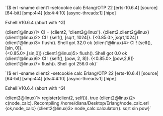 `{$ erl -sname client1 -setcookie calc
Erlang/OTP 22 [erts-10.6.4] [source] [64-bit] [smp:4:4] [ds:4:4:10] [async-threads:1] [hipe]

Eshell V10.6.4  (abort with ^G)

(client1@linux)1> Cl = {client2, 'client2@linux'}.
{client2,client2@linux}
(client1@linux)2> Cl ! {self(), [sqrt, 1024]}.
{<0.85.0>,[sqrt,1024]}
(client1@linux)3> flush().
Shell got 32.0
ok
(client1@linux)4> Cl ! {self(), [sin, 0]}.    
{<0.85.0>,[sin,0]}
(client1@linux)5> flush().
Shell got 0.0
ok
(client1@linux)6> Cl ! {self(), [pow, 2, 8]}.
{<0.85.0>,[pow,2,8]}
(client1@linux)7> flush().
Shell got 256.0
ok}`



`{$ erl -sname client2 -setcookie calc
Erlang/OTP 22 [erts-10.6.4] [source] [64-bit] [smp:4:4] [ds:4:4:10] [async-threads:1] [hipe]

Eshell V10.6.4  (abort with ^G)

(client2@linux)1> register(client2, self()).
true
(client2@linux)2> c(node_calc).
Recompiling /home/diana/Desktop/Erlang/node_calc.erl
{ok,node_calc}
(client2@linux)3> node_calc:calculator().
sqrt
sin
pow}`

